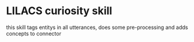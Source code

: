 # LILACS curiosity skill

this skill tags entitys in all utterances, does some pre-processing and adds concepts to connector

